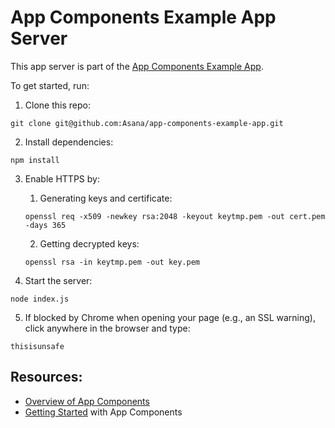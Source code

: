 # App Components Example App Server

This app server is part of the [App Components Example App](https://developers.asana.com/docs/example-app).

To get started, run:

1. Clone this repo:

```
git clone git@github.com:Asana/app-components-example-app.git
```

2. Install dependencies:

```
npm install
```

3. Enable HTTPS by:
    1. Generating keys and certificate: 
    
    ```
    openssl req -x509 -newkey rsa:2048 -keyout keytmp.pem -out cert.pem -days 365
    ```
    2. Getting decrypted keys:
    ```
    openssl rsa -in keytmp.pem -out key.pem
    ```

4. Start the server:

```
node index.js
```

5. If blocked by Chrome when opening your page (e.g., an SSL warning), click anywhere in the browser and type:

```
thisisunsafe
```

## Resources:

- [Overview of App Components](https://developers.asana.com/docs/overview-of-app-components)
- [Getting Started](https://developers.asana.com/docs/getting-started) with App Components